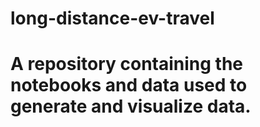 # long-distance-ev-travel
# A repository containing the notebooks and data used to generate and visualize data.
